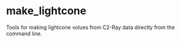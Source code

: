 make_lightcone
==============

Tools for making lightcone volues from C2-Ray data directly from the command line.
